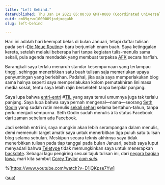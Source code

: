 ```yaml
---
title: "Left Behind."
datePublished: Thu Jan 14 2021 05:00:00 GMT+0000 (Coordinated Universal Time)
cuid: cm89qrwx1000009jodjxegakh
slug: left-behind

---
```


Hari ini adalah hari keempat belas di bulan Januari, tetapi daftar tulisan pada seri ‹[Die Neue Routine](/die-neue-routine)› baru berjumlah enam buah. Saya ketinggalan kereta, setelah melalui beberapa hari tanpa kegiatan tulis-menulis sama sekali, pula agenda mendadak yang membuat terpaksa [AFK](https://en.wiktionary.org/wiki/AFK#Prepositional_phrase) secara harfiah.

Barangkali saya terlalu menaruh standar kesempurnaan yang terlampau tinggi, sehingga menerbitkan satu buah tulisan saja memerlukan upaya penyuntingan yang berlebihan. Padahal, jika saja saya memperlakukan blog sama halnya seperti saya memperlakukan kolom pemutakhiran lini masa media sosial, tentu saya lebih rajin berceloteh tanpa berpikir panjang.

Saya lupa bahwa [entri-entri](https://kbbi.kemdikbud.go.id/entri/entri) #[TIL](https://urbandictionary.com/define.php?term=TIL) yang saya temui umumnya juga tak terlalu panjang. Saya lupa bahwa saya pernah mengenal—nama—seorang [Seth Godin](https://seths.blog) yang sudah rutin menulis [sekali sehari](https://perell.com/podcast/seth-godin-writing-every-day) selama bertahun-tahun, tanpa perlu menjadi sempurna. Seth Godin sudah menulis à la status Facebook dari zaman sebelum ada Facebook.

Jadi setelah entri ini, saya mungkin akan lebih serampangan dalam menulis, demi memenuhi target amatir saya untuk menerbitkan tiga puluh satu tulisan blog selama sebulan. Meskipun secara teknis akhirnya saya tidak menerbitkan tulisan pada tiap tanggal pada bulan Januari, sebab saya luput menyadari bahwa [Teletype](https://teletype.in) tidak memungkinkan saya untuk menerapkan [backdate](https://en.wiktionary.org/wiki/backdate#Verb). Sebagai lagu pengiring sesuai tajuk tulisan ini, dari [negara bagian](https://en.wikipedia.org/wiki/Iowa) [Iowa](https://en.wikipedia.org/wiki/Iowa_\(album\)), mari kita sambut [Corey Taylor](https://en.wikipedia.org/wiki/Corey_Taylor) [*cum suis*](https://en.wiktionary.org/wiki/c.s.).

%[https://www.youtube.com/watch?v=D1jQKpse7Yw] 

([sua](https://sua.ist))